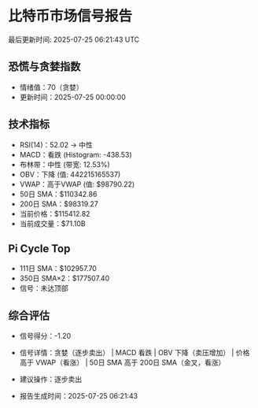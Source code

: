 # 比特币市场信号报告

最后更新时间: 2025-07-25 06:21:43 UTC

## 恐慌与贪婪指数
- 情绪值：70（贪婪）
- 更新时间：2025-07-25 00:00:00

## 技术指标
- RSI(14)：52.02 → 中性
- MACD：看跌 (Histogram: -438.53)
- 布林带：中性 (带宽: 12.53%)
- OBV：下降 (值: 442215165537)
- VWAP：高于VWAP (值: $98790.22)
- 50日 SMA：$110342.86
- 200日 SMA：$98319.27
- 当前价格：$115412.82
- 当前成交量：$71.10B

## Pi Cycle Top
- 111日 SMA：$102957.70
- 350日 SMA×2：$177507.40
- 信号：未达顶部

## 综合评估
- 信号得分：-1.20
- 信号详情：贪婪（逐步卖出） | MACD 看跌 | OBV 下降（卖压增加） | 价格高于 VWAP（看涨） | 50日 SMA 高于 200日 SMA（金叉，看涨）
- 建议操作：逐步卖出

- 报告生成时间：2025-07-25 06:21:43